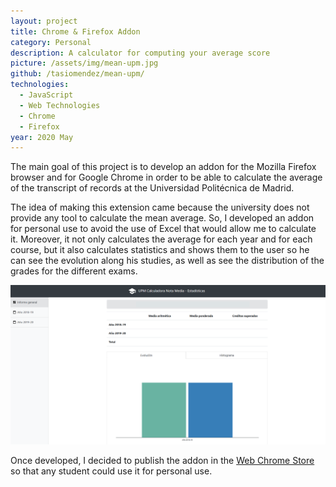 ```yaml
---
layout: project
title: Chrome & Firefox Addon
category: Personal
description: A calculator for computing your average score
picture: /assets/img/mean-upm.jpg
github: /tasiomendez/mean-upm/
technologies:
  - JavaScript
  - Web Technologies
  - Chrome
  - Firefox
year: 2020 May
---
```


The main goal of this project is to develop an addon for the Mozilla Firefox browser and for Google Chrome in order to be able to calculate the average of the transcript of records at the Universidad Politécnica de Madrid.

The idea of making this extension came because the university does not provide any tool to calculate the mean average. So, I developed an addon for personal use to avoid the use of Excel that would allow me to calculate it. Moreover, it not only calculates the average for each year and for each course, but it also calculates statistics and shows them to the user so he can see the evolution along his studies, as well as see the distribution of the grades for the different exams.

![Statistics example](https://raw.githubusercontent.com/tasiomendez/mean-upm/master/docs/statistics.png)

Once developed, I decided to publish the addon in the [Web Chrome Store](https://chrome.google.com/webstore/detail/calculadora-nota-media-up/aaddcgfkamakcndombcojcaehjoanpkj) so that any student could use it for personal use.
